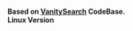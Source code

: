 <b>Based on <a href="https://github.com/JeanLucPons/VanitySearch">VanitySearch</a> CodeBase.</b> <br>
<b>Linux Version</b>
